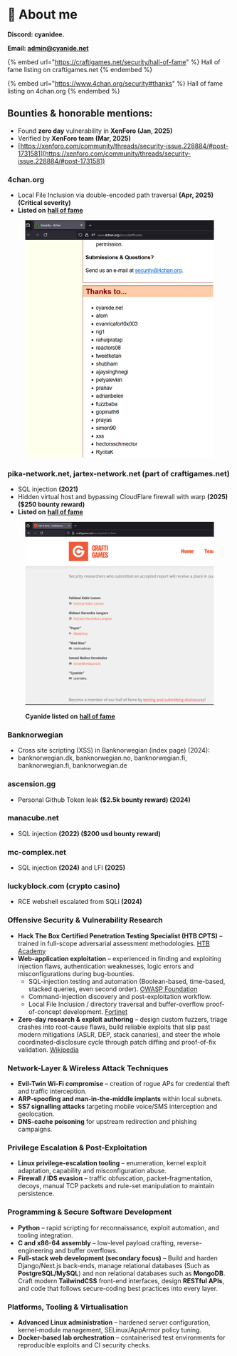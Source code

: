 # 🧸 About me

**Discord: cyanidee.**

**Email: admin@cyanide.net**



{% embed url="https://craftigames.net/security/hall-of-fame" %}
Hall of fame listing on craftigames.net
{% endembed %}

{% embed url="https://www.4chan.org/security#thanks" %}
Hall of fame listing on 4chan.org
{% endembed %}

## Bounties & honorable mentions:

* Found **zero day** vulnerability in **XenForo (Jan, 2025)**&#x20;
* Verified by **XenForo team (Mar, 2025)**
* [https://xenforo.com/community/threads/security-issue.228884/#post-1731581](https://xenforo.com/community/threads/security-issue.228884/#post-1731581)

### **4chan**.org

* Local File Inclusion via double-encoded path traversal **(Apr, 2025) (Critical severity)**
* **Listed on** [**hall of fame**](https://www.4chan.org/security#thanks)

<figure><img src=".gitbook/assets/image (6).png" alt=""><figcaption></figcaption></figure>



### pika-network.net, jartex-network.net (part of craftigames.net)

* SQL injection **(2021)**
* Hidden virtual host and bypassing CloudFlare firewall with warp **(2025) ($250 bounty reward)**
* **Listed on** [**hall of fame**](https://craftigames.net/security/hall-of-fame)

<figure><img src=".gitbook/assets/image (2).png" alt=""><figcaption><p><strong>Cyanide listed on</strong> <a href="https://craftigames.net/security/hall-of-fame"><strong>hall of fame</strong></a></p></figcaption></figure>

### **Banknorwegian**

* Cross site scripting (XSS) in Banknorwegian (index page) (2024):&#x20;
* banknorwegian.dk, banknorwegian.no, banknorwegian.fi,  banknorwegian.fi, banknorwegian.de

### **ascension**.gg

* Personal Github Token leak **($2.5k bounty reward) (2024)**

### manacube.net

* SQL injection **(2022) ($200 usd bounty reward)**

### mc-complex.net

* SQL injection **(2024)** and LFI **(2025)**

### luckyblock.com (crypto casino)

* RCE webshell escalated from SQLi **(2024)**





### Offensive Security & Vulnerability Research

* **Hack The Box Certified Penetration Testing Specialist (HTB CPTS)** – trained in full-scope adversarial assessment methodologies. [HTB Academy](https://academy.hackthebox.com/preview/certifications/htb-certified-penetration-testing-specialist)
* **Web-application exploitation** – experienced in finding and exploiting injection flaws, authentication weaknesses, logic errors and misconfigurations during bug-bounties.
  * SQL-injection testing and automation (Boolean-based, time-based, stacked queries, even second order). [OWASP Foundation](https://owasp.org/www-community/attacks/SQL_Injection)
  * Command-injection discovery and post-exploitation workflow.
  * Local File Inclusion / directory traversal and buffer-overflow proof-of-concept development. [Fortinet](https://www.fortinet.com/resources/cyberglossary/buffer-overflow)
* **Zero-day research & exploit authoring** – design custom fuzzers, triage crashes into root-cause flaws, build reliable exploits that slip past modern mitigations (ASLR, DEP, stack canaries), and steer the whole coordinated-disclosure cycle through patch diffing and proof-of-fix validation. [Wikipedia](https://en.wikipedia.org/wiki/Zero-day_vulnerability)

### Network-Layer & Wireless Attack Techniques

* **Evil-Twin Wi-Fi compromise** – creation of rogue APs for credential theft and traffic interception.&#x20;
* **ARP-spoofing and man-in-the-middle implants** within local subnets.
* **SS7 signalling attacks** targeting mobile voice/SMS interception and geolocation.&#x20;
* **DNS-cache poisoning** for upstream redirection and phishing campaigns.

### Privilege Escalation & Post-Exploitation

* **Linux privilege-escalation tooling** – enumeration, kernel exploit adaptation, capability and misconfiguration abuse.&#x20;
* **Firewall / IDS evasion** – traffic obfuscation, packet-fragmentation, decoys, manual TCP packets and rule-set manipulation to maintain persistence.

### Programming & Secure Software Development

* **Python** – rapid scripting for reconnaissance, exploit automation, and tooling integration.
* **C and x86-64 assembly** – low-level payload crafting, reverse-engineering and buffer overflows.
* **Full-stack web development (secondary focus)** – Build and harden Django/Next.js back-ends, manage relational databases (Such as **PostgreSQL/MySQL**) and non relational databases such as **MongoDB**. Craft modern **TailwindCSS** front-end interfaces, design **RESTful APIs**, and code that follows secure-coding best practices into every layer.

### Platforms, Tooling & Virtualisation

* **Advanced Linux administration** – hardened server configuration, kernel-module management, SELinux/AppArmor policy tuning.
* **Docker-based lab orchestration** – containerised test environments for reproducible exploits and CI security checks.

